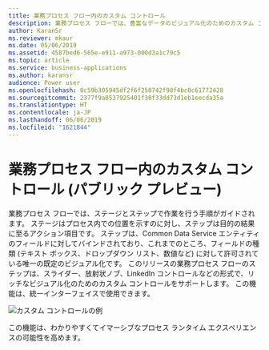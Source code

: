 ```yaml
---
title: 業務プロセス フロー内のカスタム コントロール
description: 業務プロセス フローでは、豊富なデータのビジュアル化のためのカスタム コントロールがサポートされます
author: KaranSr
ms.reviewer: mkaur
ms.date: 05/06/2019
ms.assetid: 4587bed6-565e-e911-a973-000d3a1c79c5
ms.topic: article
ms.service: business-applications
ms.author: karansr
audience: Power user
ms.openlocfilehash: 0c59b305945df2f6f250742f98f4bc0c61772428
ms.sourcegitcommit: 2377f9a8537925401f30f33dd73d1eb1eecda35a
ms.translationtype: HT
ms.contentlocale: ja-JP
ms.lasthandoff: 06/06/2019
ms.locfileid: "1621844"
---
```

# <a name="custom-controls-in-business-process-flows-public-preview"></a>業務プロセス フロー内のカスタム コントロール (パブリック プレビュー)



業務プロセス フローでは、ステージとステップで作業を行う手順がガイドされます。 ステージはプロセス内での位置を示すのに対し、ステップは目的の結果に至るアクション項目です。 ステップは、Common Data Service エンティティのフィールドに対してバインドされており、これまでのところ、フィールドの種類 (テキスト ボックス、ドロップダウン リスト、数値など) に対して許可されている唯一の既定のビジュアル化です。 このリリースの業務プロセス フローのステップは、スライダー、放射状ノブ、LinkedIn コントロールなどの形式で、リッチなビジュアル化のためのカスタム コントロールをサポートします。 この機能は、統一インターフェイスで使用できます。

![カスタム コントロールの例](media/custom-controls_01.png "カスタム コントロールの例")

この機能は、わかりやすくてイマーシブなプロセス ランタイム エクスペリエンスの可能性を高めます。
